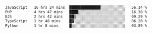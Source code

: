 <!--START_SECTION:waka-->

```txt
JavaScript   16 hrs 24 mins  ██████████████░░░░░░░░░░░   56.14 %
PHP          4 hrs 47 mins   ████░░░░░░░░░░░░░░░░░░░░░   16.38 %
EJS          2 hrs 42 mins   ██▒░░░░░░░░░░░░░░░░░░░░░░   09.29 %
TypeScript   1 hr 48 mins    █▓░░░░░░░░░░░░░░░░░░░░░░░   06.20 %
Python       1 hr 8 mins     █░░░░░░░░░░░░░░░░░░░░░░░░   03.89 %
```

<!--END_SECTION:waka-->
